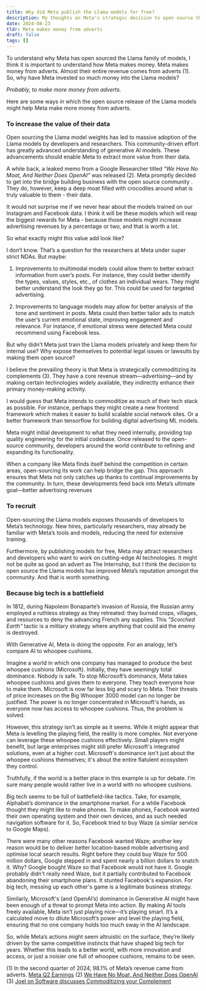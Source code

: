 ```yaml
---
title: Why did Meta publish the Llama models for free?
description: My thoughts on Meta's strategic decision to open source the llama model weights. 
date: 2024-08-23
tldr: Meta makes money from adverts
draft: false
tags: [] 
---
```


To understand why Meta has open sourced the Llama family of models, I think it is important to understand how Meta makes money. Meta makes money from adverts. Almost their entire revenue comes from adverts (1). So, why have Meta invested so much money into the Llama models?

*Probably, to make more money from adverts.*

Here are some ways in which the open source release of the Llama models might help Meta make more money from adverts. 

### To increase the value of their data

Open sourcing the Llama model weights has led to massive adoption of the Llama models by developers and researchers. This community-driven effort has greatly advanced understanding of generative AI models. These advancements should enable Meta to extract more value from their data.

A while back, a leaked memo from a Google Researcher titled *“We Have No Moat, And Neither Does OpenAI“* was released (2). Meta promptly decided to get into the bridge building business with the open source community . They do, however, keep a deep moat filled with crocodiles around what is truly valuable to them - their data.

It would not surprise me if we never hear about the models trained on our Instagram and Facebook data. I think it will be these models which will reap the biggest rewards for Meta - because those models might increase advertising revenues by a percentage or two, and that is worth a lot.

So what exactly might this value add look like?

I don’t know. That’s a question for the researchers at Meta under super strict NDAs. But maybe:  

1. Improvements to multimodal models could allow them to better extract information from user’s posts. For instance, they could better identify the types, values, styles, etc., of clothes an individual wears. They might better understand the look they go for. This could be used for targeted advertising. 

2. Improvements to language models may allow for better analysis of the tone and sentiment in posts. Meta could then better tailor ads to match the user’s current emotional state, improving engagement and relevance. For instance, if emotional stress were detected Meta could recommend using Facebook less. 

But why didn’t Meta just train the Llama models privately and keep them for internal use? Why expose themselves to potential legal issues or lawsuits by making them open source?

I believe the prevailing theory is that Meta is strategically commoditizing its complements (3). They have a core revenue stream—advertising—and by making certain technologies widely available, they indirectly enhance their primary money-making activity. 

I would guess that Meta intends to commoditize as much of their tech stack as possible. For instance, perhaps they might create a new frontend framework which makes it easier to build scalable social network sites. Or a better framework than tensorflow for building digital advertising ML models. 

Meta might initial development to what they need internally, providing top quality engineering for the initial codebase. Once released to the open-source community, developers around the world contribute to refining and expanding its functionality.

When a company like Meta finds itself behind the competition in certain areas, open-sourcing its work can help bridge the gap. This approach ensures that Meta not only catches up thanks to continual improvements by the community. In turn, these developments feed back into Meta’s ultimate goal—better advertising revenues

### To recruit
Open-sourcing the Llama models exposes thousands of developers to Meta’s technology. New hires, particularly researchers, may already be familiar with Meta’s tools and models, reducing the need for extensive training. 

Furthermore, by publishing models for free, Meta may attract researchers and developers who want to work on cutting-edge AI technologies. It might not be quite as good an advert as The Internship, but I think the decision to open source the Llama models has improved Meta’s reputation amongst the community. And that is worth something.

### Because big tech is a battlefield
In 1812, during Napoleon Bonaparte’s invasion of Russia, the Russian army employed a ruthless strategy as they retreated: they burned crops, villages, and resources to deny the advancing French any supplies. This *"Scorched Earth"* tactic is a military strategy where anything that could aid the enemy is destroyed.

With Generative AI, Meta is doing the opposite. For an analogy, let’s compare AI to whoopee cushions.

Imagine a world in which one company has managed to produce the best whoopee cushions (Microsoft). Initially, they have seemingly total dominance. Nobody is safe. 
To stop Microsoft’s dominance, Meta takes whoopee cushions and gives them to everyone. They teach everyone how to make them. Microsoft is now far less big and scary to Meta. Their threats of price increases on the Big Whooper 3000 model can no longer be justified. The power is no longer concentrated in Microsoft's hands, as everyone now has access to whoopee cushions.  Thus, the problem is solved. 

However, this strategy isn't as simple as it seems. While it might appear that Meta is levelling the playing field, the reality is more complex. Not everyone can leverage these whoopee cushions effectively. Small players might benefit, but large enterprises might still prefer Microsoft's integrated solutions, even at a higher cost. Microsoft's dominance isn't just about the whoopee cushions themselves; it's about the entire flatulent ecosystem they control.

Truthfully, if the world is a better place in this example is up for debate. I’m sure many people would rather live in a world with no whoopee cushions.

Big tech seems to be full of battlefield-like tactics. Take, for example, Alphabet’s dominance in the smartphone market. For a while Facebook thought they might like to make phones. To make phones, Facebook wanted their own operating system and their own devices, and as such needed navigation software for it. So, Facebook tried to buy Waze (a similar service to Google Maps).  

There were many other reasons Facebook wanted Waze; another key reason would be to deliver better location-based mobile advertising and optimise local search results. Right before they could buy Waze for 500 million dollars, Google stepped in and spent nearly a billion dollars to snatch it. Why? Google bought Waze so that Facebook would not have it. Google probably didn't really need Waze, but it partially contributed to Facebook abandoning their smartphone plans. It stunted Facebook's expansion. For big tech, messing up each other's game is a legitimate business strategy.

Similarly, Microsoft's (and OpenAI’s) dominance in Generative AI might have been enough of a threat to prompt Meta into action. By making AI tools freely available, Meta isn’t just playing nice—it’s playing smart. It’s a calculated move to dilute Microsoft’s power and level the playing field, ensuring that no one company holds too much sway in the AI landscape.

So, while Meta’s actions might seem altruistic on the surface, they’re likely driven by the same competitive instincts that have shaped big tech for years. Whether this leads to a better world, with more innovation and access, or just a noisier one full of whoopee cushions, remains to be seen.

(1) In the second quarter of 2024, 98.1% of Meta’s revenue came from adverts. [Meta Q2 Earnings](ps://investor.fb.com/investor-news/press-release-details/2024/Meta-Reports-Second-Quarter-2024-Results/default.aspx)
(2) [We Have No Moat, And Neither Does OpenAI](https://www.semianalysis.com/p/google-we-have-no-moat-and-neither)
(3) [Joel on Software discusses Commoditizing your Complement](https://www.joelonsoftware.com/2002/06/12/strategy-letter-v/)

